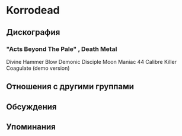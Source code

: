 # Korrodead



## Дискография

### "Acts Beyond The Pale" , Death Metal

Divine Hammer Blow
Demonic Disciple
Moon Maniac
44 Calibre Killer
Coagulate (demo version)




## Отношения с другими группами


## Обсуждения


## Упоминания

